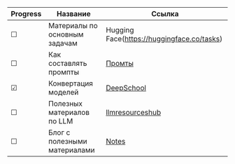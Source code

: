 

|Progress| Название | Ссылка |
|------| ------ | ------ |
|&#9744;|Материалы по основным задачам|Hugging Face(https://huggingface.co/tasks)|
|&#9744;|Как составлять промпты|[Промты](https://learnprompting.org/docs/basics/intro)|
|&#9745;|Конвертация моделей|[DeepSchool](https://deepschool-pro.notion.site/7162f5282be04f2fbd58337c7d0130f5)|
|&#9744;|Полезных материалов по LLM|[llmresourceshub](https://llmresourceshub.vercel.app/)|
|&#9744;|Блог с полезными материалами|[Notes](https://michal.io/notes/ml/)|
